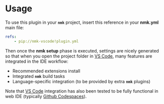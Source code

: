 # Usage

To use this plugin in your **`nmk`** project, insert this reference in your **nmk.yml** main file:
```yaml
refs:
    - pip://nmk-vscode!plugin.yml
```

Then once the **nmk setup** phase is executed, settings are nicely generated so that when you open the project folder in [VS Code](https://code.visualstudio.com/), many features are integrated in the IDE workflow:
* Recommended extensions install
* Integrated **`nmk`** build tasks
* Language-specific integration (to be provided by extra **`nmk`** plugins)

Note that [VS Code](https://code.visualstudio.com/) integration has also been tested to be fully functional in web IDE (typically [Github Codespaces](https://github.com/features/codespaces)).
